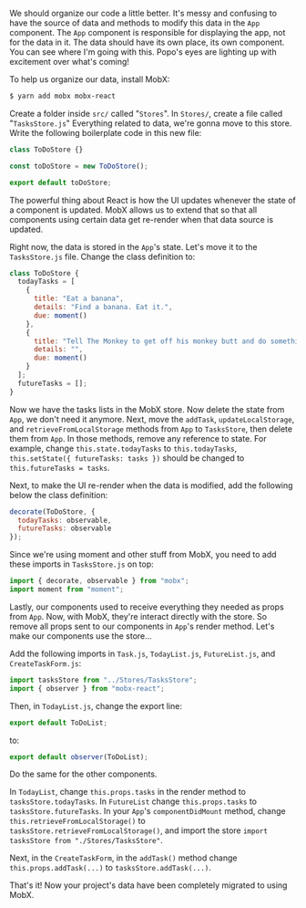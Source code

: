 We should organize our code a little better. It's messy and confusing to have the source of data and methods to modify this data in the `App` component. The `App` component is responsible for displaying the app, not for the data in it. The data should have its own place, its own component. You can see where I'm going with this. Popo's eyes are lighting up with excitement over what's coming!

To help us organize our data, install MobX:

```bash
$ yarn add mobx mobx-react
```

Create a folder inside `src/` called "`Stores`". In `Stores/`, create a file called "`TasksStore.js`" Everything related to data, we're gonna move to this store. Write the following boilerplate code in this new file:

```jsx
class ToDoStore {}

const toDoStore = new ToDoStore();

export default toDoStore;
```

The powerful thing about React is how the UI updates whenever the state of a component is updated. MobX allows us to extend that so that all components using certain data get re-render when that data source is updated.

Right now, the data is stored in the `App`'s state. Let's move it to the `TasksStore.js` file. Change the class definition to:

```jsx
class ToDoStore {
  todayTasks = [
    {
      title: "Eat a banana",
      details: "Find a banana. Eat it.",
      due: moment()
    },
    {
      title: "Tell The Monkey to get off his monkey butt and do something.",
      details: "",
      due: moment()
    }
  ];
  futureTasks = [];
}
```

Now we have the tasks lists in the MobX store. Now delete the state from `App`, we don't need it anymore. Next, move the `addTask`, `updateLocalStorage`, and `retrieveFromLocalStorage` methods from `App` to `TasksStore`, then delete them from `App`. In those methods, remove any reference to state. For example, change `this.state.todayTasks` to `this.todayTasks`, `this.setState({ futureTasks: tasks })` should be changed to `this.futureTasks = tasks`.

Next, to make the UI re-render when the data is modified, add the following below the class definition:

```jsx
decorate(ToDoStore, {
  todayTasks: observable,
  futureTasks: observable
});
```

Since we're using moment and other stuff from MobX, you need to add these imports in `TasksStore.js` on top:

```jsx
import { decorate, observable } from "mobx";
import moment from "moment";
```

Lastly, our components used to receive everything they needed as props from `App`. Now, with MobX, they're interact directly with the store. So remove all props sent to our components in `App`'s render method. Let's make our components use the store...

Add the following imports in `Task.js`, `TodayList.js`, `FutureList.js`, and `CreateTaskForm.js`:

```jsx
import tasksStore from "../Stores/TasksStore";
import { observer } from "mobx-react";
```

Then, in `TodayList.js`, change the export line:

```jsx
export default ToDoList;
```

to:

```jsx
export default observer(ToDoList);
```

Do the same for the other components.

In `TodayList`, change `this.props.tasks` in the render method to `tasksStore.todayTasks`. In `FutureList` change `this.props.tasks` to `tasksStore.futureTasks`. In your `App`'s `componentDidMount` method, change `this.retrieveFromLocalStorage()` to `tasksStore.retrieveFromLocalStorage()`, and import the store `import tasksStore from "./Stores/TasksStore"`.

Next, in the `CreateTaskForm`, in the `addTask()` method change `this.props.addTask(...)` to `tasksStore.addTask(...)`.

That's it! Now your project's data have been completely migrated to using MobX.
